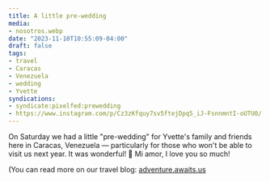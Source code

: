 ```yaml
---
title: A little pre-wedding
media:
- nosotros.webp
date: "2023-11-10T10:55:09-04:00"
draft: false
tags:
- travel
- Caracas
- Venezuela
- wedding
- Yvette
syndications:
- syndicate:pixelfed:prewedding
- https://www.instagram.com/p/Cz3zKfquy7sv5ftejDpq5_iJ-FsnnmntI-oUTU0/
---
```


On Saturday we had a little "pre-wedding" for Yvette's family and friends here in Caracas, Venezuela — particularly for those who won't be able to visit us next year.
It was wonderful! 🥰 Mi amor, I love you so much!

(You can read more on our travel blog: [adventure.awaits.us](https://adventure.awaits.us/pre-wedding-celebration)
